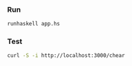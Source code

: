 ### Run 
```bash
runhaskell app.hs
```
### Test
```bash
curl -S -i http://localhost:3000/chear 
```
